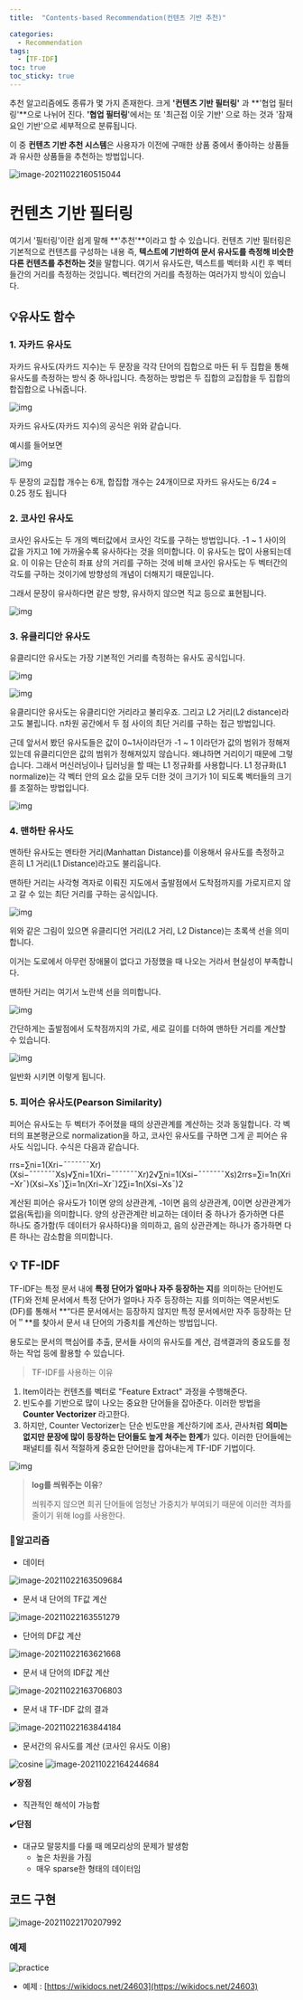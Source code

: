 ```yaml
---
title:  "Contents-based Recommendation(컨텐츠 기반 추천)"

categories:
  - Recommendation
tags:
  - [TF-IDF]
toc: true
toc_sticky: true
---
```


추천 알고리즘에도 종류가 몇 가지 존재한다. 크게 **'컨텐츠 기반 필터링'** 과 **'협업 필터링'**으로 나뉘어 진다. **'협업 필터링**'에서는 또 '최근접 이웃 기반' 으로 하는 것과 '잠재요인 기반'으로 세부적으로 분류됩니다.

이 중 **컨텐츠 기반 추천 시스템**은 사용자가 이전에 구매한 상품 중에서 좋아하는 상품들과 유사한 상품들을 추천하는 방법입니다.

![image-20211022160515044](../../img/contents01.png)

# 컨텐츠 기반 필터링

여기서 '필터링'이란 쉽게 말해 **'추천'**이라고 할 수 있습니다. 컨텐츠 기반 필터링은 기본적으로 컨텐츠를 구성하는 내용 즉, **텍스트에 기반하여 문서 유사도를 측정해 비슷한 다른 컨텐츠를 추천하는 것**을 말합니다. 여기서 유사도란, 텍스트를 벡터화 시킨 후 벡터들간의 거리를 측정하는 것입니다. 벡터간의 거리를 측정하는 여러가지 방식이 있습니다.



## 💡유사도 함수

### 1. 자카드 유사도

자카드 유사도(자카드 지수)는 두 문장을 각각 단어의 집합으로 마든 뒤 두 집합을 통해 유사도를 측정하는 방식 중 하나입니다. 측정하는 방법은 두 집합의 교집합을 두 집합의 합집합으로 나눠줍니다.



![img](https://t1.daumcdn.net/cfile/tistory/99FC9A335C75E5CC08)



자카드 유사도(자카드 지수)의 공식은 위와 같습니다.

예시를 들어보면



![img](https://t1.daumcdn.net/cfile/tistory/99651E335C75E5CC3F)



두 문장의 교집합 개수는 6개, 합집합 개수는 24개이므로 자카드 유사도는 6/24 = 0.25 정도 됩니다





### 2. 코사인 유사도

코사인 유사도는 두 개의 벡터값에서 코사인 각도를 구하는 방법입니다. -1 ~ 1 사이의 값을 가지고 1에 가까울수록 유사하다는 것을 의미합니다. 이 유사도는 많이 사용되는데요. 이 이유는 단순히 좌표 상의 거리를 구하는 것에 비해 코사인 유사도는 두 벡터간의 각도를 구하는 것이기에 방향성의 개념이 더해지기 때문입니다.

그래서 문장이 유사하다면 같은 방향, 유사하지 않으면 직교 등으로 표현됩니다.

![img](https://t1.daumcdn.net/cfile/tistory/9922F9355C75E6EF09)





### 3. 유클리디안 유사도

유클리디안 유사도는 가장 기본적인 거리를 측정하는 유사도 공식입니다.

![img](https://t1.daumcdn.net/cfile/tistory/998397485C75E7E908)



![img](https://t1.daumcdn.net/cfile/tistory/997B403D5C75E75020)



유클리디안 유사도는 유클리디안 거리라고 불리우죠. 그리고 L2 거리(L2 distance)라고도 불립니다. n차원 공간에서 두 점 사이의 최단 거리를 구하는 접근 방법입니다.

근데 앞서서 봤던 유사도들은 값이 0~1사이라던가 -1 ~ 1 이라던가 값의 범위가 정해져있는데 유클리디안은 값의 범위가 정해져있지 않습니다. 왜냐하면 거리이기 때문에 그렇습니다. 그래서 머신러닝이나 딥러닝을 할 때는 L1 정규화를 사용합니다. L1 정규화(L1 normalize)는 각 벡터 안의 요소 값을 모두 더한 것이 크기가 1이 되도록 벡터들의 크기를 조절하는 방법입니다.

![img](https://t1.daumcdn.net/cfile/tistory/99458C445C75E86F3F)





### 4. 맨하탄 유사도

멘하탄 유사도는 멘타한 거리(Manhattan Distance)를 이용해서 유사도를 측정하고 흔히 L1 거리(L1 Distance)라고도 불리웁니다.

맨하탄 거리는 사각형 격자로 이뤄진 지도에서 출발점에서 도착점까지를 가로지르지 않고 갈 수 있는 최단 거리를 구하는 공식입니다.



![img](https://t1.daumcdn.net/cfile/tistory/99FA98385C75E76B01)



위와 같은 그림이 있으면 유클리디언 거리(L2 거리, L2 Distance)는 초록색 선을 의미합니다.

이거는 도로에서 아무런 장애물이 없다고 가정했을 때 나오는 거라서 현실성이 부족합니다.

맨하탄 거리는 여기서 노란색 선을 의미합니다.



![img](https://t1.daumcdn.net/cfile/tistory/991180385C75E76B08)



간단하게는 출발점에서 도착점까지의 가로, 세로 길이를 더하여 맨하탄 거리를 계산할 수 있습니다.



![img](https://t1.daumcdn.net/cfile/tistory/9939DE385C75E76C07)

일반화 시키면 이렇게 됩니다.



### 5. **피어슨 유사도(Pearson Similarity)**

피어슨 유사도는 두 벡터가 주어졌을 때의 상관관계를 계산하는 것과 동일합니다. 각 벡터의 표본평균으로 normalization을 하고, 코사인 유사도를 구하면 그게 곧 피어슨 유사도 식입니다. 수식은 다음과 같습니다.

 

rrs=∑ni=1(Xri−¯¯¯¯¯¯¯Xr)(Xsi−¯¯¯¯¯¯¯Xs)√∑ni=1(Xri−¯¯¯¯¯¯¯Xr)2√∑ni=1(Xsi−¯¯¯¯¯¯¯Xs)2rrs=∑i=1n(Xri−Xr¯)(Xsi−Xs¯)∑i=1n(Xri−Xr¯)2∑i=1n(Xsi−Xs¯)2

 

계산된 피어슨 유사도가 1이면 양의 상관관계, -1이면 음의 상관관계, 0이면 상관관계가 없음(독립)을 의미합니다. 양의 상관관계란 비교하는 데이터 중 하나가 증가하면 다른 하나도 증가함(두 데이터가 유사하다)을 의미하고, 음의 상관관계는 하나가 증가하면 다른 하나는 감소함을 의미합니다.


## 💡 TF-IDF

TF-IDF는 특정 문서 내에 **특정 단어가 얼마나 자주 등장하는 지**를 의미하는 단어빈도(TF)와 전체 문서에서 특정 단어가 얼마나 자주 등장하는 지를 의미하는 역문서빈도(DF)를 통해서 **“다른 문서에서는 등장하지 않지만 특정 문서에서만 자주 등장하는 단어＂**를 찾아서 문서 내 단어의 가중치를 계산하는 방법입니다.

용도로는 문서의 핵심어를 추출, 문서들 사이의 유사도를 계산, 검색결과의 중요도를 정하는 작업 등에 활용할 수 있습니다.



> TF-IDF를 사용하는 이유

1. Item이라는 컨텐츠를 벡터로 "Feature Extract" 과정을 수행해준다.
2. 빈도수를 기반으로 많이 나오는 중요한 단어들을 잡아준다. 이러한 방법을 **Counter Vectorizer** 라고한다.
3. 하지만, Counter Vectorizer는 단순 빈도만을 계산하기에 조사, 관사처럼 **의미는 없지만 문장에 많이 등장하는 단어들도 높게 쳐주는 한계**가 있다. 이러한 단어들에는 패널티를 줘서 적절하게 중요한 단어만을 잡아내는게 TF-IDF 기법이다.

![img](https://mblogthumb-phinf.pstatic.net/MjAyMDA4MjVfOTEg/MDAxNTk4MzQ4MDAzMzM3.a-__cs9qEOe6pe1_e3ImE_IR9BL_DsPVuAoI_3ltKQYg.meBECj4f65gMZamLWSBNX0T89JN7TLCnoExXgOpb27og.PNG.mk_crew/image.png?type=w800)

> **log를 씌워주는 이유**?
>
> 씌워주지 않으면 희귀 단어들에 엄청난 가중치가 부여되기 때문에 이러한 격차를 줄이기 위해 log를 사용한다.



### **🔑알고리즘**

- 데이터

![image-20211022163509684](../../img/tf-idf01.png)

- 문서 내 단어의 TF값 계산

![image-20211022163551279](../../img/tf-idf02.png)



* 단어의 DF값 계산

![image-20211022163621668](../../img/tf-idf03.png)



* 문서 내 단어의 IDF값 계산

![image-20211022163706803](../../img/tf-idf04.png)

* 문서 내 TF-IDF 값의 결과

![image-20211022163844184](../../img/tf-idf05.png)



* 문서간의 유사도를 계산 (코사인 유사도 이용)

![cosine](../../img/cosine.png)
![image-20211022164244684](../../img/tf-idf06.png)




✔️**장점**

- 직관적인 해석이 가능함

✔️**단점**

- 대규모 말뭉치를 다룰 때 메모리상의 문제가 발생함
  - 높은 차원을 가짐
  - 매우 sparse한 형태의 데이터임



## 코드 구현

![image-20211022170207992](../../img/tf-idf-code.png)


### 예제

![practice](../../img/tf-idf-practice.png)

* 예제 : [https://wikidocs.net/24603](https://wikidocs.net/24603)